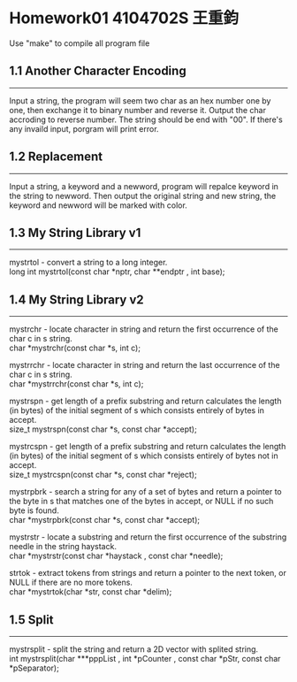 # Homework01 4104702S 王重鈞

Use "make" to compile all program file

## 1.1 Another Character Encoding
---
Input a string, the program will seem two char as an hex number one by one, then exchange it to binary number and reverse it.
Output the char accroding to reverse number. The string should be end with "00". If there's any invaild input, porgram will print error.

## 1.2 Replacement
---
Input a string, a keyword and a newword, program will repalce keyword in the string to newword.
Then output the original string and new string, the keyword and newword will be marked with color.

## 1.3 My String Library v1
---
mystrtol - convert a string to a long integer.  
long int mystrtol(const char *nptr, char **endptr , int base);

## 1.4 My String Library v2
---
mystrchr - locate character in string and return the first occurrence of the char c in s string.  
char *mystrchr(const char *s, int c);

mystrrchr - locate character in string and return the last occurrence of the char c in s string.  
char *mystrrchr(const char *s, int c);

mystrspn - get length of a prefix substring and return calculates the length (in bytes) of the initial segment of s which consists entirely of bytes in accept.  
size_t mystrspn(const char *s, const char *accept);

mystrcspn - get length of a prefix substring and return calculates the length (in bytes) of the initial segment of s which consists entirely of bytes not in accept.  
size_t mystrcspn(const char *s, const char *reject);

mystrpbrk - search a string for any of a set of bytes and return a pointer to the byte in s that matches one of the bytes in accept, or NULL if no such byte is found.  
char *mystrpbrk(const char *s, const char *accept);

mystrstr - locate a substring and return the first occurrence of the substring needle in the string haystack.  
char *mystrstr(const char *haystack , const char *needle);

strtok - extract tokens from strings and return a pointer to the next token, or NULL if there are no more tokens.  
char *mystrtok(char *str, const char *delim);

## 1.5 Split
---
mystrsplit - split the string and return a 2D vector with splited string.  
int mystrsplit(char ***pppList , int *pCounter , const char *pStr, const char *pSeparator);